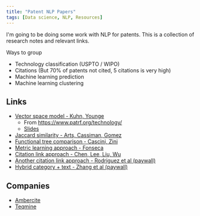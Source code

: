 ```yaml
---
title: "Patent NLP Papers"  
tags: [Data science, NLP, Resources]  
---
```


I'm going to be doing some work with NLP for patents. This is a collection of research notes and relevant links. 

Ways to group
* Technology classification (USPTO / WIPO)
* Citations (But 70% of patents not cited, 5 citations is very high)
* Machine learning prediction
* Machine learning clustering

## Links
* [Vector space model - Kuhn, Younge](https://papers.ssrn.com/sol3/papers.cfm?abstract_id=2709238)
  * From https://www.patrf.org/technology/
  * [Slides](https://patentpdw.files.wordpress.com/2017/10/3-younge-and-kuhn.pdf)
* [Jaccard similarity - Arts, Cassiman, Gomez](https://onlinelibrary.wiley.com/doi/full/10.1002/smj.2699)
* [Functional tree comparison - Cascini, Zini](https://link.springer.com/chapter/10.1007/978-0-387-09697-1_3)
* [Metric learning approach - Fonseca](https://www.researchgate.net/publication/294054799_Metric_Learning_for_Patent_Similarity)
* [Citation link approach - Chen, Lee, Liu, Wu](https://pdfs.semanticscholar.org/dc95/133e4c13bfe4a99660b325c3a6349e22bf77.pdf)
* [Another citation link approach - Rodriguez et al (paywall)](https://link.springer.com/article/10.1007%2Fs11192-015-1531-8)
* [Hybrid category + text - Zhang et al (paywall)](https://www.sciencedirect.com/science/article/pii/S1751157715302169)

## Companies
* [Ambercite](https://www.ambercite.com/ambercite-ai/)
* [Teqmine](https://teqmine.com/patent-similarity/)
